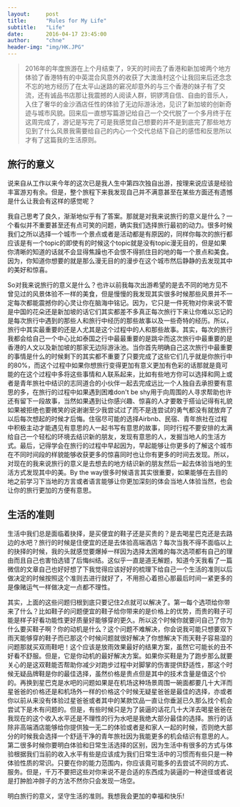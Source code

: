 ```yaml
---
layout:     post
title:      "Rules for My Life"
subtitle:   "Life"
date:       2016-04-17 23:45:00
author:     "chne"
header-img: "img/HK.JPG"
---
```

> 2016年的年度旅游在上个月结束了，9天的时间去了香港和新加坡两个地方体验了香港特有的中英混合风意外的收获了大澳渔村这个让我回来后还念念不忘的地方经历了在太平山迷路的窘况却意外的与三个香港的妹子有了交流，还有诚品书店那让我震撼的人阅读人群，铜锣湾自信、自由的音乐人，入住了奢华的金沙酒店任性的体验了无边际游泳池，见识了新加坡的创新奇迹与城市风貌。回来后一直想写篇游记给自己一个交代脱了一个多月终于在这周完成了，游记是写完了可是我感觉自己想要的并不是到底完了那些地方见到了什么风景我需要给自己的内心一个交代总结下自己的感悟和反思所以才有了这篇我的生活原则。

## 旅行的意义

说来自从工作以来今年的这次已是我人生中第四次独自出游，按理来说应该是经验丰富游刃有余。但是，整个旅程下来我发现自己并不满意甚至在某些方面还有遗憾是什么让我会有这样的感觉呢？

我自己思考了良久，渐渐地似乎有了答案。那就是对我来说旅行的意义是什么？一个看似并不重要甚至还有点可笑的问题，确实我们选择旅行最初的动力。很多时候我们之所以选择一个城市一个景点或者是活动都是有原因的，同样你每次的旅行都应该是有一个topic的即使有的时候这个topic就是没有topic漫无目的，但是如果你清晰的知道的话就不会显得焦躁也不会恨不得抓住目的地的每一个景点和美食。因为，你知道你想要的就是那么漫无目的的漫步在这个城市然后静静的去发现其中的美好和惊喜。

So对我来说旅行的意义是什么？也许以前我每次出游希望的是去不同的地方见不曾见过的风景体验不一样的美食，但是慢慢的我发现其实很多时候那些风景并不一定每次都能震撼你的心灵让你在脑海中铭记。因为，它只是一件死物对你来说不管是中国的花朵还是新加坡的话它们其实都差不多真正每次旅行下来让你难以忘记的是每次旅行中遇到的那些人和旅行中经历的那些故事以及一些奇特的经历。所以，旅行中其实最重要的还是人尤其是这个过程中的人和那些故事。其实，每次的旅行我都会给自己一个中心比如泰国之行中最最重要的是跳伞而这次旅行中最重要的是香港的人文以及新加坡的那家无边际游泳池。当你首先明确自己这次旅行中最重要的事情是什么的时候剩下的其实都不重要了只要完成了这些它们几乎就是你旅行中的80%，而这个过程中如果你想旅行变得更加有意义更加有色彩的话那就是竟可能的在这个过程中多将这些事情和人联系起来，比如有些地方你可以选择和网上或者是青年旅社中结识的志同道合的小伙伴一起去完成远比一个人独自去承担要有意思的多，在旅行的过程中如果遇到困难don't be shy用于向周围的人寻求帮助也许还有留下一段故事，当然如果遇到让你感兴趣、惊喜的人才要敢于搭讪记得有礼貌如果被拒绝也要微笑的说谢谢至少我尝试过了而不是连尝试的勇气都没有就放弃了以后每次想起的时候才后悔。住宿尽可能的选择Airbnb、民宿、青年旅社在过程中积极主动才能遇见有意思的人一起书写有意思的故事，同时行程不要安排的太满给自己一个轻松的环境去结识新的朋友，发现有意思的人，发掘当地人的生活方式。最后，记得学会在旅行的过程中早起因为，早起能够让你更多的了解这个城市在不同时间段的样貌能够收获更多的惊喜同时也让你有更多的时间去发现。所以，对现在的我来说旅行的意义是去想去的地方结识新的朋友然后一起去体验当地的生活方式发现其中的美。By the way很多时候语言其实很重要，如果能够在去目的地之前学习下当地的方言或者语言能够让你更加深刻的体会当地人体验当然，也会让你的旅行更加的方便有意思。


## 生活的准则

生活中我们总是面临着抉择，是买便宜的鞋子还是买贵的？是去喝星巴克还是去路边的水吧？旅行的时候是住便宜的还是去体验高端酒店？每次当我不得不面临以上的抉择的时候，我的头就感觉要爆掉一样因为选择太困难的每次选项都有自己的理由而且自己也害怕选错了后悔纠结。这似乎一直是道无解题，知道今天我看了一篇微信的文章自己也好好想了下我觉得应该好好的梳理下给自己一个生活的准则以后做决定的时候按照这个准则去进行就好了，不用担心着担心那最后时间一紧更多的是像赌运气一样做决定一点都不理性。


其实，上面的这些问题归根到底只要记住2点就可以解决了。第一每个选项给你带来了什么？比如鞋子的问题便宜的鞋子给你带来的是价格上的优势，而贵的鞋子可能是样子好看功能性更好质量好能够穿的更久。所以这个时候你就要问自己了你为什么要买鞋子啊？你的动机是什么？这个问题不难解决，你会说我可能只想要双下雨天能够穿的鞋子而已那这个时候问题就很好解决了你想解决下雨天鞋子容易湿的问题那就买双雨鞋吧！这个应该是放雨效果最好的结果方案，虽然它可能长的丑不好看不舒服。但是，它是你动机的最好解决方案。如果你买鞋是为了跑步那么就要关心的是这双鞋能否帮助你减少对跑步过程中对脚掌的伤害提供舒适性，那这个时候无疑品牌鞋是你的最佳选择，虽然价格是贵点但是其中的技术含量是值这个价的。再换到星巴克是水吧的问题如果是在机场这种场景周围一碗面都要几十大洋而星爸爸的价格还是和机场外一样的价格这个时候无疑星爸爸是最佳的选择，亦或者你以前从来没有体验过星爸爸或者其中的某款饮品一直让你垂涎已久那么找个机会尝试下是木有问题的。但是，有些时候只是为了装逼的话花几十大洋去喝星爸爸在我现在的这个收入水平还是不理性的行为水吧是我绝大部分最佳的选择。旅行的话除非高端酒店能够给你提供独一无二的体验或者是和家人一起的时候，否则绝大部分的时候我会选择一个舒适干净的青年旅社因为我能更多的机会结识有意思的人。第二很多时候你要明白体验和日常生活选择的区别，因为生活中有很多的方式与体验根据我们当前的收入水平有些是应该成为我们日常生活中的习惯而有些只是一种体验性质的常识。只要在你的能力范围内，你应该竟可能多的去尝试不同的方式、服务。但是，千万不要把这些对你来说不是合适的东西成为装逼的一种途径或者说是打肿脸冲胖子的方法不然你只会发现一场空。

明白旅行的意义，坚守生活的准则。我想我会更加的幸福和快乐!
